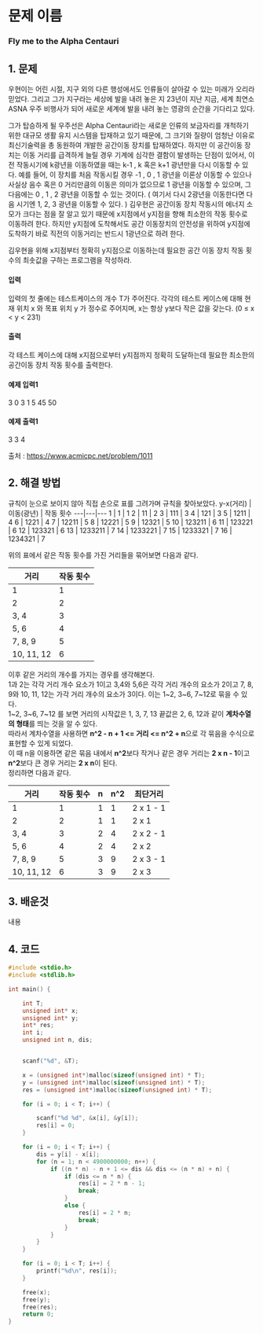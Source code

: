 # 문제 이름
### Fly me to the Alpha Centauri

## 1. 문제
우현이는 어린 시절, 지구 외의 다른 행성에서도 인류들이 살아갈 수 있는 미래가 오리라 믿었다. 그리고 그가 지구라는 세상에 발을 내려 놓은 지 23년이 지난 지금, 세계 최연소 ASNA 우주 비행사가 되어 새로운 세계에 발을 내려 놓는 영광의 순간을 기다리고 있다.

그가 탑승하게 될 우주선은 Alpha Centauri라는 새로운 인류의 보금자리를 개척하기 위한 대규모 생활 유지 시스템을 탑재하고 있기 때문에, 그 크기와 질량이 엄청난 이유로 최신기술력을 총 동원하여 개발한 공간이동 장치를 탑재하였다. 하지만 이 공간이동 장치는 이동 거리를 급격하게 늘릴 경우 기계에 심각한 결함이 발생하는 단점이 있어서, 이전 작동시기에 k광년을 이동하였을 때는 k-1 , k 혹은 k+1 광년만을 다시 이동할 수 있다. 예를 들어, 이 장치를 처음 작동시킬 경우 -1 , 0 , 1 광년을 이론상 이동할 수 있으나 사실상 음수 혹은 0 거리만큼의 이동은 의미가 없으므로 1 광년을 이동할 수 있으며, 그 다음에는 0 , 1 , 2 광년을 이동할 수 있는 것이다. ( 여기서 다시 2광년을 이동한다면 다음 시기엔 1, 2, 3 광년을 이동할 수 있다. )
김우현은 공간이동 장치 작동시의 에너지 소모가 크다는 점을 잘 알고 있기 때문에 x지점에서 y지점을 향해 최소한의 작동 횟수로 이동하려 한다. 하지만 y지점에 도착해서도 공간 이동장치의 안전성을 위하여 y지점에 도착하기 바로 직전의 이동거리는 반드시 1광년으로 하려 한다.

김우현을 위해 x지점부터 정확히 y지점으로 이동하는데 필요한 공간 이동 장치 작동 횟수의 최솟값을 구하는 프로그램을 작성하라.

#### 입력
입력의 첫 줄에는 테스트케이스의 개수 T가 주어진다. 각각의 테스트 케이스에 대해 현재 위치 x 와 목표 위치 y 가 정수로 주어지며, x는 항상 y보다 작은 값을 갖는다. (0 ≤ x < y < 231)
#### 출력
각 테스트 케이스에 대해 x지점으로부터 y지점까지 정확히 도달하는데 필요한 최소한의 공간이동 장치 작동 횟수를 출력한다.
#### 예제 입력1
3
0 3
1 5
45 50
#### 예제 출력1
3
3
4

출처 : https://www.acmicpc.net/problem/1011

## 2. 해결 방법

규칙이 눈으로 보이지 않아 직접 손으로 표를 그려가며 규칙을 찾아보았다.
y-x(거리) | 이동(광년) | 작동 횟수
---|---|---
1 | 1 | 1
2 | 11 | 2
3 | 111 | 3
4 | 121 | 3
5 | 1211 | 4
6 | 1221 | 4
7 | 12211 | 5
8 | 12221 | 5
9 | 12321 | 5
10 | 123211 | 6
11 | 123221 | 6
12 | 123321 | 6
13 | 1233211 | 7
14 | 1233221 | 7
15 | 1233321 | 7
16 | 1234321 | 7

위의 표에서 같은 작동 횟수를 가진 거리들을 묶어보면 다음과 같다.

거리 | 작동 횟수
-- | --
1 | 1
2 | 2
3, 4 | 3
5, 6 | 4
7, 8, 9 | 5
10, 11, 12 | 6

이후 같은 거리의 개수를 가지는 경우를 생각해본다.</br>
1과 2는 각각 거리 개수 요소가 1이고 3,4와 5,6은 각각 거리 개수의 요소가 2이고 7, 8, 9와 10, 11, 12는 가각 거리 개수의 요소가 3이다. 이는 1~2, 3~6, 7~12로 묶을 수 있다.</br>
1~2, 3~6, 7~12 를 보면 거리의 시작값은 1, 3, 7, 13 끝값은 2, 6, 12과 같이 **계차수열의 형태**를 띄는 것을 알 수 있다.</br>
따라서 계차수열을 사용하면 **n^2 - n + 1 <= 거리 <= n^2 + n**으로 각 묶음을 수식으로 표현할 수 있게 되었다.</br>
이 때 n을 이용하면 같은 묶음 내에서 **n^2**보다 작거나 같은 경우 거리는 **2 x n - 1**이고 **n^2**보다 큰 경우 거리는 **2 x n**이 된다.</br>
정리하면 다음과 같다.

거리 | 작동 횟수 | n | n^2 | 최단거리
--|--|--|--|--
1 | 1 | 1 | 1 | 2 x 1 - 1
2 | 2 | 1 | 1 | 2 x 1
3, 4 | 3 | 2 | 4 | 2 x 2 - 1
5, 6 | 4 | 2 | 4 | 2 x 2
7, 8, 9 | 5 | 3 | 9 | 2 x 3 - 1
10, 11, 12 | 6 | 3 | 9 | 2 x 3

## 3. 배운것
내용

## 4. 코드

```C++
#include <stdio.h>
#include <stdlib.h>

int main() {

	int T;
	unsigned int* x;
	unsigned int* y;
	int* res;
	int i;
	unsigned int n, dis;


	scanf("%d", &T);

	x = (unsigned int*)malloc(sizeof(unsigned int) * T);
	y = (unsigned int*)malloc(sizeof(unsigned int) * T);
	res = (unsigned int*)malloc(sizeof(unsigned int) * T);

	for (i = 0; i < T; i++) {

		scanf("%d %d", &x[i], &y[i]);
		res[i] = 0;
	}

	for (i = 0; i < T; i++) {
		dis = y[i] - x[i];
		for (n = 1; n < 4900000000; n++) {
			if ((n * n) - n + 1 <= dis && dis <= (n * n) + n) {
				if (dis <= n * n) {
					res[i] = 2 * n - 1;
					break;
				}
				else {
					res[i] = 2 * n;
					break;
				}
			}
		}
	}

	for (i = 0; i < T; i++) {
		printf("%d\n", res[i]);
	}

	free(x);
	free(y);
	free(res);
	return 0;
}
```